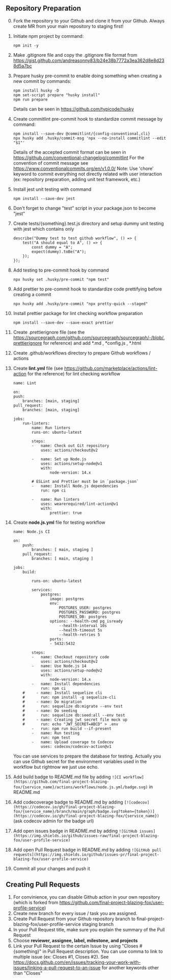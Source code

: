 ## Repository Preparation

0.  Fork the repository to your Github and clone it from your Github. Always create MR from your main repository to staging first!
1.  Initiate npm project by command:
    ```
    npm init -y
    ```
2.  Make .gitignore file and copy the .gitignore file format from https://gist.github.com/andreasonny83/b24e38b7772a3ea362d8e8d238d5a7bc
3.  Prepare husky pre-commit to enable doing something when creating a new commit by commands:
    ```
    npm install husky -D
    npm set-script prepare "husky install"
    npm run prepare
    ```
    Details can be seen in https://github.com/typicode/husky
4.  Create commitlint pre-commit hook to standardize commit message by command:
    ```
    npm install --save-dev @commitlint/{config-conventional,cli}
    npx husky add .husky/commit-msg 'npx --no-install commitlint --edit "$1"'
    ```
    Details of the accepted commit format can be seen in https://github.com/conventional-changelog/commitlint
    For the convention of commit message see https://www.conventionalcommits.org/en/v1.0.0/
    Note: Use 'chore' keyword to commit everything not directly related with user interaction (ex: repository preparation, adding unit test framework, etc.)
5.  Install jest unit testing with command
    ```
    npm install --save-dev jest
    ```
6.  Don't forget to change "test" script in your package.json to become "jest"
7.  Create tests/{something}.test.js directory and setup dummy unit testing with jest which contains only
    ```
    describe("Dummy test to test github workflow", () => {
        test("A should equal to A", () => {
            const dummy = "A";
            expect(dummy).toBe("A");
        });
    });
    ```
8.  Add testing to pre-commit hook by command
    ```
    npx husky set .husky/pre-commit "npm test"
    ```
9.  Add prettier to pre-commit hook to standardize code prettifying before creating a commit
    ```
    npx husky add .husky/pre-commit "npx pretty-quick --staged"
    ```
10. Install prettier package for lint checking workflow preparation
    ```
    npm install --save-dev --save-exact prettier
    ```
11. Create .prettierignore file (see the https://sourcegraph.com/github.com/sourcegraph/sourcegraph/-/blob/.prettierignore for reference) and add *.md , *config.js , \*.html
12. Create .github/workflows directory to prepare Github workflows / actions
13. Create **lint.yml** file (see https://github.com/marketplace/actions/lint-action for the reference) for lint checking workflow

    ```
    name: Lint

    on:
    push:
        branches: [main, staging]
    pull_request:
        branches: [main, staging]

    jobs:
        run-linters:
            name: Run linters
            runs-on: ubuntu-latest

            steps:
            -   name: Check out Git repository
                uses: actions/checkout@v2

            -   name: Set up Node.js
                uses: actions/setup-node@v1
                with:
                    node-version: 14.x

            # ESLint and Prettier must be in `package.json`
            -   name: Install Node.js dependencies
                run: npm ci

            -   name: Run linters
                uses: wearerequired/lint-action@v1
                with:
                    prettier: true
    ```

14. Create **node.js.yml** file for testing workflow

    ```
    name: Node.js CI

    on:
        push:
            branches: [ main, staging ]
        pull_request:
            branches: [ main, staging ]

    jobs:
        build:

            runs-on: ubuntu-latest

            services:
                postgres:
                    image: postgres
                    env:
                        POSTGRES_USER: postgres
                        POSTGRES_PASSWORD: postgres
                        POSTGRES_DB: postgres
                    options: --health-cmd pg_isready
                        --health-interval 10s
                        --health-timeout 5s
                        --health-retries 5
                    ports:
                    - 5432:5432

            steps:
            -   name: Checkout repository code
                uses: actions/checkout@v2
            -   name: Use Node.js 14
                uses: actions/setup-node@v2
                with:
                    node-version: 14.x
            -   name: Install dependencies
                run: npm ci
        #     - name: Install sequelize cli
        #       run: npm install -g sequelize-cli
        #     - name: Do migration
        #       run: sequelize db:migrate --env test
        #     - name: Do seeding
        #       run: sequelize db:seed:all --env test
        #     - name: Creating jwt secret file mock up
        #       run: echo "JWT_SECRET=ABCD" > .env
            -   run: npm run build --if-present
            -   name: Run testing
                run: npm test
            -   name: Upload coverage to Codecov
                uses: codecov/codecov-action@v1
    ```

    You can use services to prepare the database for testing.
    Actually you can use Github secret for the environment variables used in the workflow but rightnow we just use echo.
15. Add build badge to README.md file by adding `![CI workflow](https://github.com/final-project-blazing-fox/{service_name}/actions/workflows/node.js.yml/badge.svg)` in README.md
16. Add codecoverage badge to README.md by adding `[![codecov](https://codecov.io/gh/final-project-blazing-fox/{service_name}/branch/main/graph/badge.svg?token={token})](https://codecov.io/gh/final-project-blazing-fox/{service_name})` (ask codecov admin for the badge url)
17. Add open issues badge in README.md by adding `![GitHub issues](https://img.shields.io/github/issues-raw/final-project-blazing-fox/user-profile-service)`
18. Add open Pull Request badge in README.md by adding `![GitHub pull requests](https://img.shields.io/github/issues-pr/final-project-blazing-fox/user-profile-service)`
19. Commit all your changes and push it

## Creating Pull Requests

1.  For convinience, you can disable Github action in your own repository (which is forked from https://github.com/final-project-blazing-fox/user-profile-service)
2.  Create new branch for every issue / task you are assigned.
3.  Create Pull Request from your Github repository branch to final-project-blazing-fox/user-profile-service staging branch
4.  In your Pull Request title, make sure you explain the summary of the Pull Request
5.  Choose **reviewer, assignee, label, milestone, and projects**
6.  Link your Pull Request to the certain Issue by using "Closes #{something}" in Pull Request description. You can use comma to link to multiple issue (ex: Closes #1, Closes #2). See https://docs.github.com/en/issues/tracking-your-work-with-issues/linking-a-pull-request-to-an-issue for another keywords other than "Closes"
